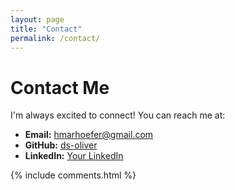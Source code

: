 ```yaml
---
layout: page
title: "Contact"
permalink: /contact/
---
```


# Contact Me

I'm always excited to connect! You can reach me at:

- **Email:** [hmarhoefer@gmail.com](mailto:hmarhoefer@gmail.com)
- **GitHub:** [ds-oliver](https://github.com/ds-oliver)
- **LinkedIn:** [Your LinkedIn](https://linkedin.com/in/yourprofile)

{% include comments.html %}
